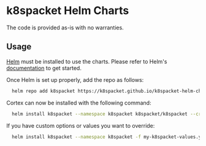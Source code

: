 # k8spacket Helm Charts

The code is provided as-is with no warranties.

## Usage

[Helm](https://helm.sh) must be installed to use the charts.
Please refer to Helm's [documentation](https://helm.sh/docs/) to get started.

Once Helm is set up properly, add the repo as follows:

```bash
  helm repo add k8spacket https://k8spacket.github.io/k8spacket-helm-chart
```

Cortex can now be installed with the following command:

```bash
  helm install k8spacket --namespace k8spacket k8spacket/k8spacket --create-namespace
```

If you have custom options or values you want to override:

```bash
  helm install k8spacket --namespace k8spacket -f my-k8spacket-values.yaml k8spacket/k8spacket
```